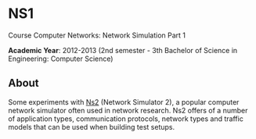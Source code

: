 # NS1
Course Computer Networks: Network Simulation Part 1

**Academic Year**: 2012-2013 (2nd semester - 3th Bachelor of Science in Engineering: Computer Science)

## About
Some experiments with [Ns2](http://www.isi.edu/nsnam/ns/) (Network Simulator 2), a popular computer network simulator often used in network research. Ns2 offers of a number of application types, communication protocols, network types and traffic models that can be used when building test setups.
